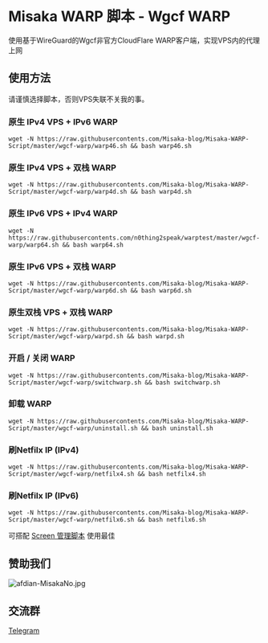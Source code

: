 # Misaka WARP 脚本 - Wgcf WARP

使用基于WireGuard的Wgcf非官方CloudFlare WARP客户端，实现VPS内的代理上网

## 使用方法

请谨慎选择脚本，否则VPS失联不关我的事。

### 原生 IPv4 VPS + IPv6 WARP

```shell
wget -N https://raw.githubusercontents.com/Misaka-blog/Misaka-WARP-Script/master/wgcf-warp/warp46.sh && bash warp46.sh
```

### 原生 IPv4 VPS + 双栈 WARP

```shell
wget -N https://raw.githubusercontents.com/Misaka-blog/Misaka-WARP-Script/master/wgcf-warp/warp4d.sh && bash warp4d.sh
```

### 原生 IPv6 VPS + IPv4 WARP

```shell
wget -N https://raw.githubusercontents.com/n0thing2speak/warptest/master/wgcf-warp/warp64.sh && bash warp64.sh
```

### 原生 IPv6 VPS + 双栈 WARP

```shell
wget -N https://raw.githubusercontents.com/Misaka-blog/Misaka-WARP-Script/master/wgcf-warp/warp6d.sh && bash warp6d.sh
```

### 原生双栈 VPS + 双栈 WARP

```shell
wget -N https://raw.githubusercontents.com/Misaka-blog/Misaka-WARP-Script/master/wgcf-warp/warpd.sh && bash warpd.sh
```

### 开启 / 关闭 WARP

```shell
wget -N https://raw.githubusercontents.com/Misaka-blog/Misaka-WARP-Script/master/wgcf-warp/switchwarp.sh && bash switchwarp.sh
```

### 卸载 WARP

```shell
wget -N https://raw.githubusercontents.com/Misaka-blog/Misaka-WARP-Script/master/wgcf-warp/uninstall.sh && bash uninstall.sh
```

### 刷Netfilx IP (IPv4)

```shell
wget -N https://raw.githubusercontents.com/Misaka-blog/Misaka-WARP-Script/master/wgcf-warp/netfilx4.sh && bash netfilx4.sh
```

### 刷Netfilx IP (IPv6)

```shell
wget -N https://raw.githubusercontents.com/Misaka-blog/Misaka-WARP-Script/master/wgcf-warp/netfilx6.sh && bash netfilx6.sh
```

可搭配 [Screen 管理脚本](https://github.com/Misaka-blog/screenManager) 使用最佳

## 赞助我们

![afdian-MisakaNo.jpg](https://s2.loli.net/2021/12/25/SimocqwhVg89NQJ.jpg)

## 交流群
[Telegram](https://t.me/misakanetcn)

